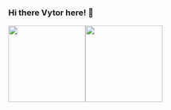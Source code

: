 ### Hi there Vytor here! 👋

<div>
  <a href="https://github.com/vytorJS"> 
  <img height="155em" src="https://github-readme-stats.vercel.app/api?username=Vytor-Rosa&show_icons=true&theme=dark&include_all_commits=true&count_private=true"><img height="155em" src="https://github-readme-stats.vercel.app/api/top-langs/?username=Vytor-Rosa&layout=compact&langs_count=5&theme=midnight-purple">
</div>
